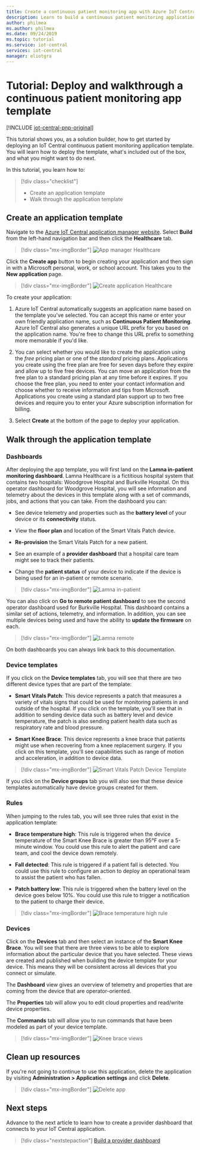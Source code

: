 ```yaml
---
title: Create a continuous patient monitoring app with Azure IoT Central | Microsoft Docs
description: Learn to build a continuous patient monitoring application using Azure IoT Central application templates.
author: philmea
ms.author: philmea
ms.date: 09/24/2019
ms.topic: tutorial
ms.service: iot-central
services: iot-central
manager: eliotgra
---
```


# Tutorial: Deploy and walkthrough a continuous patient monitoring app template

[!INCLUDE [iot-central-pnp-original](../../../includes/iot-central-pnp-original-note.md)]

This tutorial shows you, as a solution builder, how to get started by deploying an IoT Central continuous patient monitoring application template. You will learn how to deploy the template, what's included out of the box, and what you might want to do next.

In this tutorial, you learn how to:

> [!div class="checklist"]
> * Create an application template
> * Walk through the application template

## Create an application template

Navigate to the [Azure IoT Central application manager website](https://apps.azureiotcentral.com/). Select **Build** from the left-hand navigation bar and then click the **Healthcare** tab. 

>[!div class="mx-imgBorder"] 
>![App manager Healthcare](media/app-manager-health.png)

Click the **Create app** button to begin creating your application and then sign in with a Microsoft personal, work, or school account. This takes you to the **New application** page.

>[!div class="mx-imgBorder"] 
>![Create application Healthcare](media/app-manager-health-create.png)

To create your application:

1. Azure IoT Central automatically suggests an application name based on the template you've selected. You can accept this name or enter your own friendly application name, such as **Continuous Patient Monitoring**. Azure IoT Central also generates a unique URL prefix for you based on the application name. You're free to change this URL prefix to something more memorable if you'd like.

2. You can select whether you would like to create the application using the *free* pricing plan or one of the *standard* pricing plans. Applications you create using the free plan are free for seven days before they expire and allow up to five free devices. You can move an application from the free plan to a standard pricing plan at any time before it expires. If you choose the free plan, you need to enter your contact information and choose whether to receive information and tips from Microsoft. Applications you create using a standard plan support up to two free devices and require you to enter your Azure subscription information for billing.

3. Select **Create** at the bottom of the page to deploy your application.

## Walk through the application template

### Dashboards

After deploying the app template, you will first land on the **Lamna in-patient monitoring dashboard**. Lamna Healthcare is a fictitious hospital system that contains two hospitals: Woodgrove Hospital and Burkville Hospital. On this operator dashboard for Woodgrove Hospital, you will see information and telemetry about the devices in this template along with a set of commands, jobs, and actions that you can take. From the dashboard you can:

* See device telemetry and properties such as the **battery level** of your device or its **connectivity** status.

* View the **floor plan** and location of the Smart Vitals Patch device.

* **Re-provision** the Smart Vitals Patch for a new patient.

* See an example of a **provider dashboard** that a hospital care team might see to track their patients.

* Change the **patient status** of your device to indicate if the device is being used for an in-patient or remote scenario.

>[!div class="mx-imgBorder"] 
>![Lamna in-patient](media/lamna-in-patient.png)

You can also click on **Go to remote patient dashboard** to see the second operator dashboard used for Burkville Hospital. This dashboard contains a similar set of actions, telemetry, and information. In addition, you can see multiple devices being used and have the ability to **update the firmware** on each.

>[!div class="mx-imgBorder"] 
>![Lamna remote](media/lamna-remote.png)

On both dashboards you can always link back to this documentation.

### Device templates

If you click on the **Device templates** tab, you will see that there are two different device types that are part of the template:

* **Smart Vitals Patch**: This device represents a patch that measures a variety of vitals signs that could be used for monitoring patients in and outside of the hospital. If you click on the template, you'll see that in addition to sending device data such as battery level and device temperature, the patch is also sending patient health data such as respiratory rate and blood pressure.

* **Smart Knee Brace**: This device represents a knee brace that patients might use when recovering from a knee replacement surgery. If you click on this template, you'll see capabilities such as range of motion and acceleration, in addition to device data.

>[!div class="mx-imgBorder"] 
>![Smart Vitals Patch Device Template](media/smart-vitals-device-template.png)

If you click on the **Device groups** tab you will also see that these device templates automatically have device groups created for them.

### Rules

When jumping to the rules tab, you will see three rules that exist in the application template:

* **Brace temperature high**: This rule is triggered when the device temperature of the Smart Knee Brace is greater than 95&deg;F over a 5-minute window. You could use this rule to alert the patient and care team, and cool the device down remotely.

* **Fall detected**: This rule is triggered if a patient fall is detected. You could use this rule to configure an action to deploy an operational team to assist the patient who has fallen.

* **Patch battery low**: This rule is triggered when the battery level on the device goes below 10%. You could use this rule to trigger a notification to the patient to charge their device.

>[!div class="mx-imgBorder"] 
>![Brace temperature high rule](media/brace-temp-rule.png)

### Devices

Click on the **Devices** tab and then select an instance of the **Smart Knee Brace**. You will see that there are three views to be able to explore information about the particular device that you have selected. These views are created and published when building the device template for your device. This means they will be consistent across all devices that you connect or simulate.

The **Dashboard** view gives an overview of telemetry and properties that are coming from the device that are operator-oriented.

The **Properties** tab will allow you to edit cloud properties and read/write device properties.

The **Commands** tab will allow you to run commands that have been modeled as part of your device template.

>[!div class="mx-imgBorder"] 
>![Knee brace views](media/knee-brace-dashboard.png)

## Clean up resources

If you're not going to continue to use this application, delete the application by visiting **Administration > Application settings** and click **Delete**.

>[!div class="mx-imgBorder"] 
>![Delete app](media/admin-delete.png)

## Next steps

Advance to the next article to learn how to create a provider dashboard that connects to your IoT Central application.

> [!div class="nextstepaction"]
> [Build a provider dashboard](howto-health-data-triage.md)